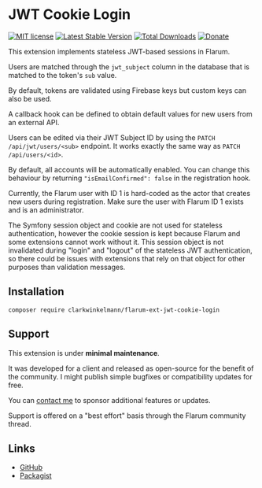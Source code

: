 # JWT Cookie Login

[![MIT license](https://img.shields.io/badge/license-MIT-blue.svg)](https://github.com/clarkwinkelmann/flarum-ext-jwt-cookie-login/blob/master/LICENSE.md) [![Latest Stable Version](https://img.shields.io/packagist/v/clarkwinkelmann/flarum-ext-jwt-cookie-login.svg)](https://packagist.org/packages/clarkwinkelmann/flarum-ext-jwt-cookie-login) [![Total Downloads](https://img.shields.io/packagist/dt/clarkwinkelmann/flarum-ext-jwt-cookie-login.svg)](https://packagist.org/packages/clarkwinkelmann/flarum-ext-jwt-cookie-login) [![Donate](https://img.shields.io/badge/paypal-donate-yellow.svg)](https://www.paypal.me/clarkwinkelmann)

This extension implements stateless JWT-based sessions in Flarum.

Users are matched through the `jwt_subject` column in the database that is matched to the token's `sub` value.

By default, tokens are validated using Firebase keys but custom keys can also be used.

A callback hook can be defined to obtain default values for new users from an external API.

Users can be edited via their JWT Subject ID by using the `PATCH /api/jwt/users/<sub>` endpoint.
It works exactly the same way as `PATCH /api/users/<id>`.

By default, all accounts will be automatically enabled. You can change this behaviour by returning `"isEmailConfirmed": false` in the registration hook.

Currently, the Flarum user with ID 1 is hard-coded as the actor that creates new users during registration.
Make sure the user with Flarum ID 1 exists and is an administrator.

The Symfony session object and cookie are not used for stateless authentication, however the cookie session is kept because Flarum and some extensions cannot work without it.
This session object is not invalidated during "login" and "logout" of the stateless JWT authentication, so there could be issues with extensions that rely on that object for other purposes than validation messages.

## Installation

    composer require clarkwinkelmann/flarum-ext-jwt-cookie-login

## Support

This extension is under **minimal maintenance**.

It was developed for a client and released as open-source for the benefit of the community.
I might publish simple bugfixes or compatibility updates for free.

You can [contact me](https://clarkwinkelmann.com/flarum) to sponsor additional features or updates.

Support is offered on a "best effort" basis through the Flarum community thread.

## Links

- [GitHub](https://github.com/clarkwinkelmann/flarum-ext-jwt-cookie-login)
- [Packagist](https://packagist.org/packages/clarkwinkelmann/flarum-ext-jwt-cookie-login)
